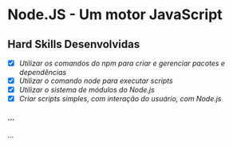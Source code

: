 # Node.JS - Um motor JavaScript

## Hard Skills Desenvolvidas

- [X] _Utilizar os comandos do npm para criar e gerenciar pacotes e dependências_
- [X] _Utilizar o comando node para executar scripts_
- [X] _Utilizar o sistema de módulos do Node.js_
- [X] _Criar scripts simples, com interação do usuário, com Node.js_

#### ...
...
